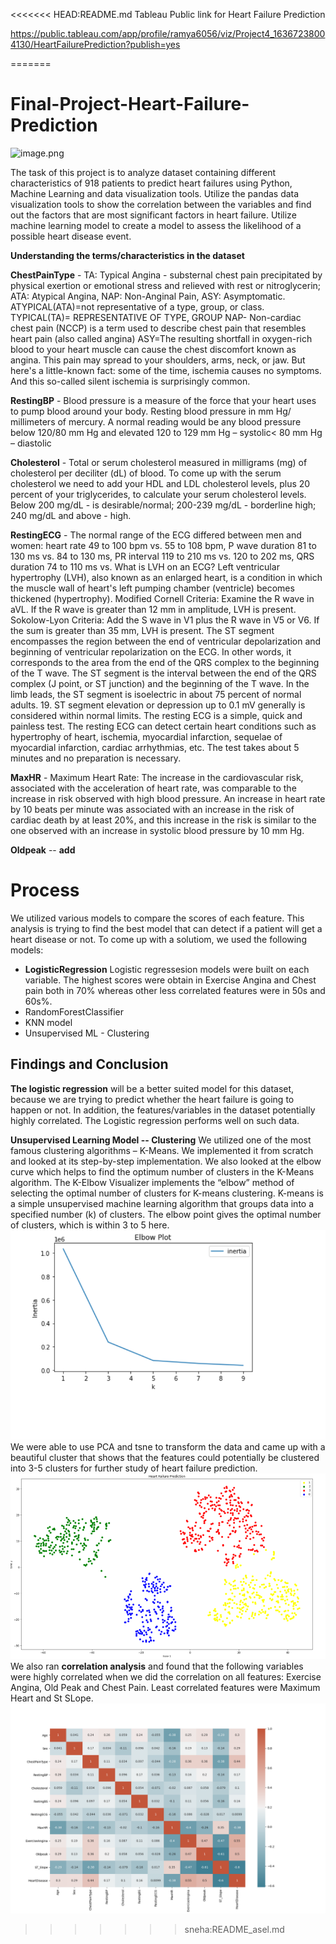 <<<<<<< HEAD:README.md
Tableau Public link for Heart Failure Prediction

https://public.tableau.com/app/profile/ramya6056/viz/Project4_16367238004130/HeartFailurePrediction?publish=yes

=======
# Final-Project-Heart-Failure-Prediction
![image.png](heart.jpg)

The task of this project is to analyze dataset containing different characteristics of 918 patients to predict heart failures using Python, Machine Learning and data visualization tools. Utilize the pandas data visualization tools to show the correlation between the variables and find out the factors that are most significant factors in heart failure. Utilize machine learning model to create a model to assess the likelihood of a possible heart disease event.

**Understanding the terms/characteristics in the dataset**

**ChestPainType** - TA: Typical Angina - substernal chest pain precipitated by physical exertion or emotional stress and relieved with rest or nitroglycerin; ATA: Atypical Angina, NAP: Non-Anginal Pain, ASY: Asymptomatic.
ATYPICAL(ATA)=not representative of a type, group, or class.
TYPICAL(TA)= REPRESENTATIVE OF TYPE, GROUP
NAP- Non-cardiac chest pain (NCCP) is a term used to describe chest pain that resembles heart pain (also called angina)
ASY=The resulting shortfall in oxygen-rich blood to your heart muscle can cause the chest discomfort known as angina.
This pain may spread to your shoulders, arms, neck, or jaw. But here's a little-known fact: some of the time,
ischemia causes no symptoms. And this so-called silent ischemia is surprisingly common.

**RestingBP** - Blood pressure is a measure of the force that your heart uses to pump blood around your body. Resting blood pressure in mm Hg/ millimeters of mercury. A normal reading would be any blood pressure below 120/80 mm Hg and elevated 120 to 129 mm Hg – systolic< 80 mm Hg – diastolic

**Cholesterol** - Total or serum cholesterol measured in milligrams (mg) of cholesterol per deciliter (dL) of blood. To come up with the serum cholesterol we need to add your HDL and LDL cholesterol levels, plus 20 percent of your triglycerides, to calculate your serum cholesterol levels. Below 200 mg/dL - is desirable/normal; 200-239 mg/dL - borderline high; 240 mg/dL and above - high.

**RestingECG** - The normal range of the ECG differed between men and women: heart rate 49 to 100 bpm vs. 55 to 108 bpm, P wave duration 81 to 130 ms vs. 84 to 130 ms, PR interval 119 to 210 ms vs. 120 to 202 ms, QRS duration 74 to 110 ms vs.
What is LVH on an ECG? Left ventricular hypertrophy (LVH), also known as an enlarged heart, is a condition in which the muscle wall of heart's left pumping chamber (ventricle) becomes thickened (hypertrophy). Modified Cornell Criteria: Examine the R wave in aVL. If the R wave is greater than 12 mm in amplitude, LVH is present. Sokolow-Lyon Criteria: Add the S wave in V1 plus the R wave in V5 or V6. If the sum is greater than 35 mm, LVH is present. The ST segment encompasses the region between the end of ventricular depolarization and beginning of ventricular repolarization on the ECG. In other words, it corresponds to the area from the end of the QRS complex to the beginning of the T wave. The ST segment is the interval between the end of the QRS complex (J point, or ST junction) and the beginning of the T wave. In the limb leads, the ST segment is isoelectric in about 75 percent of normal adults. 19. ST segment elevation or depression up to 0.1 mV generally is considered within normal limits. The resting ECG is a simple, quick and painless test. The resting ECG can detect certain heart conditions such as hypertrophy of heart, ischemia, myocardial infarction, sequelae of myocardial infarction, cardiac arrhythmias, etc. The test takes about 5 minutes and no preparation is necessary. 

**MaxHR** - Maximum Heart Rate: The increase in the cardiovascular risk, associated with the acceleration of heart rate, was comparable to the increase in risk observed with high blood pressure. An increase in heart rate by 10 beats per minute was associated with an increase in the risk of cardiac death by at least 20%, and this increase in the risk is similar to the one observed with an increase in systolic blood pressure by 10 mm Hg.

**Oldpeak** -- **add**

# Process
We utilized various models to compare the scores of each feature. This analysis is trying to find the best model that can detect if a patient will get a heart disease or not. To come up with a solutiom, we used the following models: 
- **LogisticRegression**
Logistic regressesion models were built on each variable. The highest scores were obtain in Exercise Angina and Chest pain both in 70% whereas other less correlated features were in 50s and 60s%.
- RandomForestClassifier
- KNN model
- Unsupervised ML - Clustering

## Findings and Conclusion
**The logistic regression** will be a better suited model for this dataset, because we are trying to predict whether the heart failure is going to happen or not. In addition, the features/variables in the dataset potentially highly correlated. The Logistic regression performs well on such data. 

**Unsupervised Learning Model -- Clustering** 
We utilized one of the most famous clustering algorithms – K-Means. We implemented it from scratch and looked at its step-by-step implementation. We also looked at the elbow curve which helps to find the optimum number of clusters in the K-Means algorithm. The K-Elbow Visualizer implements the “elbow” method of selecting the optimal number of clusters for K-means clustering. K-means is a simple unsupervised machine learning algorithm that groups data into a specified number (k) of clusters. The elbow point gives the optimal number of clusters, which is within 3 to 5 here. \
![image.png](elbow.png)
We were able to use PCA and tsne to transform the data and came up with a beautiful cluster that shows that the features could potentially be clustered into 3-5 clusters for further study of heart failure prediction. \
![image.png](tsne_clusters.png)
We also ran **correlation analysis** and found that the following variables were highly correlated when we did the correlation on all features: Exercise Angina, Old Peak and Chest Pain. Least correlated features were Maximum Heart and St SLope.\
![image.png](correlation_table.png)


>>>>>>> sneha:README_asel.md
